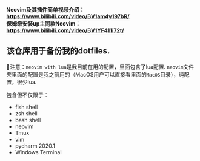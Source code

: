 **Neovim及其插件简单视频介绍：https://www.bilibili.com/video/BV1am4y197bR/  
保姆级安装up主同款Neovim：https://www.bilibili.com/video/BV1YF411i72t/**

## 该仓库用于备份我的dotfiles.

👀注意：`neovim with lua`是我目前在用的配置，里面包含了lua配置. `neovim`文件夹里面的配置是我之前用的（MacOS用户可以直接看里面的`MacOS`目录），纯配置，很少lua.

包含但不仅限于：

* fish shell
* zsh shell
* bash shell
* neovim
* Tmux
* vim
* pycharm 2020.1
* Windows Terminal

